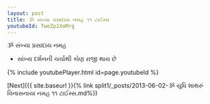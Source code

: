 ```yaml
---
layout: post
title: ૐ સંખ્યા પ્રસાદાય નમહ ૧૧ ટાઈમ્સ
youtubeId: TweZp1XoMrg
---
```

 
 
 ૐ સંખ્યા પ્રસાદાય નમહ  
 
 -  સાંખ્ય દર્શનની ચર્ચાથી કોણ રાજી થાય છે 
 
  
 
  
 
 
 
 
 
 


{% include youtubePlayer.html id=page.youtubeId %}
 
[Next]({{ site.baseurl }}{% link  split1/_posts/2013-06-02-ૐ યુધિ શાથરું વિનાસનાયા નમહ ૧૧ ટાઈમ્સ.md%})
 
